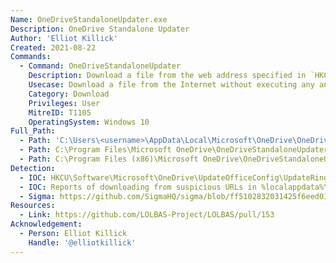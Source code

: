 ```yaml
---
Name: OneDriveStandaloneUpdater.exe
Description: OneDrive Standalone Updater
Author: 'Elliot Killick'
Created: 2021-08-22
Commands:
  - Command: OneDriveStandaloneUpdater
    Description: Download a file from the web address specified in `HKCU\Software\Microsoft\OneDrive\UpdateOfficeConfig\UpdateRingSettingURLFromOC`. `ODSUUpdateXMLUrlFromOC` and `UpdateXMLUrlFromOC` must be equal to non-empty string values in that same registry key. `UpdateOfficeConfigTimestamp` is a UNIX epoch time which must be set to a large QWORD such as 99999999999 (in decimal) to indicate the URL cache is good. The downloaded file will be in `%localappdata%\OneDrive\StandaloneUpdater\PreSignInSettingsConfig.json`.
    Usecase: Download a file from the Internet without executing any anomalous executables with suspicious arguments
    Category: Download
    Privileges: User
    MitreID: T1105
    OperatingSystem: Windows 10
Full_Path:
  - Path: 'C:\Users\<username>\AppData\Local\Microsoft\OneDrive\OneDriveStandaloneUpdater.exe'
  - Path: C:\Program Files\Microsoft OneDrive\OneDriveStandaloneUpdater.exe
  - Path: C:\Program Files (x86)\Microsoft OneDrive\OneDriveStandaloneUpdater.exe
Detection:
  - IOC: HKCU\Software\Microsoft\OneDrive\UpdateOfficeConfig\UpdateRingSettingURLFromOC being set to a suspicious non-Microsoft controlled URL
  - IOC: Reports of downloading from suspicious URLs in %localappdata%\OneDrive\setup\logs\StandaloneUpdate_*.log files
  - Sigma: https://github.com/SigmaHQ/sigma/blob/ff5102832031425f6eed011dd3a2e62653008c94/rules/windows/registry/registry_set/registry_set_lolbin_onedrivestandaloneupdater.yml
Resources:
  - Link: https://github.com/LOLBAS-Project/LOLBAS/pull/153
Acknowledgement:
  - Person: Elliot Killick
    Handle: '@elliotkillick'
---
```


